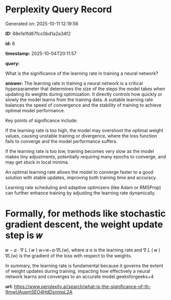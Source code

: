 # Perplexity Query Record

Generated on: 2025-10-11 12:19:56

**ID:** 68e1e1fd87fcc0bd1a2a34f2

**id:** 6

**timestamp:** 2025-10-04T20:11:57

**query:**

What is the significance of the learning rate in training a neural network?

**answer:** The learning rate in training a neural network is a critical hyperparameter that determines the size of the steps the model takes when updating its weights during optimization. It directly controls how quickly or slowly the model learns from the training data. A suitable learning rate balances the speed of convergence and the stability of training to achieve optimal model performance.

Key points of significance include:

If the learning rate is too high, the model may overshoot the optimal weight values, causing unstable training or divergence, where the loss function fails to converge and the model performance suffers.

If the learning rate is too low, training becomes very slow as the model makes tiny adjustments, potentially requiring many epochs to converge, and may get stuck in local minima.

An optimal learning rate allows the model to converge faster to a good solution with stable updates, improving both training time and accuracy.

Learning rate scheduling and adaptive optimizers (like Adam or RMSProp) can further enhance training by adjusting the learning rate dynamically.

Formally, for methods like stochastic gradient descent, the weight update step is 
𝑤
=
𝑤
−
𝛼
⋅
∇
𝐿
(
𝑤
)
w=w−α⋅∇L(w), where 
𝛼
α is the learning rate and 
∇
𝐿
(
𝑤
)
∇L(w) is the gradient of the loss with respect to the weights.

In summary, the learning rate is fundamental because it governs the extent of weight updates during training, impacting how effectively a neural network learns and converges to an accurate model.geeksforgeeks+4

**url:** https://www.perplexity.ai/search/what-is-the-significance-of-th-9mwUAupmSEO4HdDsnmpL2A

